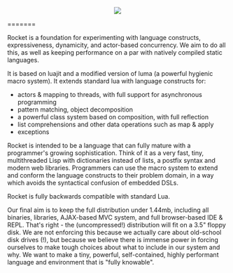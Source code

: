 <p align="center">
  <img src="https://raw.github.com/andrewmcv/raccoon/master/docs/images/rocket-logo.png" />
</p>
=======

Rocket is a foundation for experimenting with language constructs, expressiveness, dynamicity, and actor-based concurrency. We aim to do all this, as well as keeping performance on a par with natively compiled static languages.

It is based on luajit and a modified version of luma (a powerful hygienic macro system). It extends standard lua with language constructs for:

- actors & mapping to threads, with full support for asynchronous programming
- pattern matching, object decomposition
- a powerful class system based on composition, with full reflection
- list comprehensions and other data operations such as map & apply
- exceptions

Rocket is intended to be a language that can fully mature with a programmer's growing sophistication. Think of it as a very fast, tiny, multithreaded Lisp with dictionaries instead of lists, a postfix syntax and modern web libraries. Programmers can use the macro system to extend and conform the language constructs to their problem domain, in a way which avoids the syntactical confusion of embedded DSLs.

Rocket is fully backwards compatible with standard Lua.

Our final aim is to keep the full distribution under 1.44mb, including all binaries, libraries, AJAX-based MVC system, and full browser-based IDE & REPL. That's right - the (uncompressed!) distribution will fit on a 3.5" floppy disk. We are not enforcing this because we actually care about old-school disk drives (!), but because  we believe there is immense power in forcing ourselves to make tough choices about what to include in our system and why. We want to make a tiny, powerful, self-contained, highly performant language and environment that is "fully knowable".







